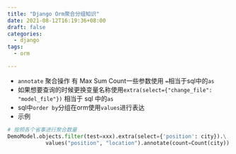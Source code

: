 ```yaml
---
title: "Django Orm聚合分组知识"
date: 2021-08-12T16:19:36+08:00
draft: false
categories:
  - django
tags:
  - orm

---
```

<!--more-->


- `annotate` 聚合操作 有 Max Sum Count一些参数使用 `=`相当于sql中的`as`
- 如果想要查询的时候更换变量名称使用`extra(select={"change_file": "model_file"})` 相当于 sql 中的`as`
- sql中`order by`分组在orm使用`values`进行表达
- 示例

```python
# 按照各个省事进行聚合数量
DemoModel.objects.filter(test=xxx).extra(select={'position': city}).\
            values("position", "location").annotate(count=Count(city))

```



